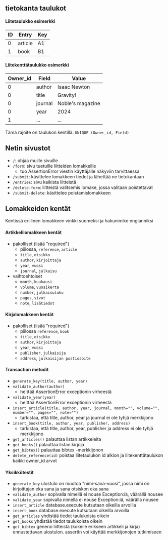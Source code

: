 ## tietokanta taulukot

#### Liitetaulukko esimerkki

| ID | Entry | Key |
| --- | --- | --- |
| 0 | article | A1 |
| 1 | book | B1 |

#### Liitekenttätaulukko esimerkki

| Owner_id | Field | Value |
| --- | --- | --- |
| 0 | author | Isaac Newton |
| 0 | title | Gravity! |
| 0 | journal | Noble's magazine |
| 0 | year | 2024 |
| 1 | ... | ... |

Tämä rajoite on taulukon kentillä: `UNIQUE (Owner_id, Field)`

## Netin sivustot

- `/`: ohjaa muille sivuille
- `/form`: sivu tuetuille liitteiden lomakkeille
  - tuo AssertionError viestin käyttäjälle näkyviin tarvittaessa
- `/submit`: käsittelee lomakkeen tiedot ja lähettää ne tietokantaan
- `/entries`: sivu kaikista liitteistä
- `/delete-form`: liitteistä valitsemis lomake, jossa valitaan poistettavat
- `/submit-delete`: käsittelee poistamislomakkeen

## Lomakkeiden kentät

Kentissä erillinen lomakkeen vinkki suomeksi ja hakunimike englanniksi

#### Artikkelilomakkeen kentät

- pakolliset (lisää "required")
  - piilossa, `reference`, `article`
  - `title`, `otsikko`
  - `author`, `kirjoittaja`
  - `year`, `vuosi`
  - `journal`, `julkaisu`
- vaihtoehtoiset
  - `month`, `kuukausi`
  - `volume`, `vuosikerta`
  - `number`, `julkaisuluku`
  - `pages`,  `sivut`
  - `note`, `lisätiedot`

#### Kirjalomakkeen kentät

- pakolliset (lisää "required")
  - piilossa `reference`, `book`
  - `title`, `otsikko`
  - `author`, `kirjoittaja`
  - `year`, `vuosi`
  - `publisher`, `julkaisija`
  - `address`, `julkaisijan postiosoite`
  
#### Transaction metodit

- `generate_key(title, author, year)`
- `validate_author(author)`
  - heittää AssertionError exceptionin virheestä
- `validate_year(year)`
  - heittää AssertionError exceptionin virheestä
- `insert_article(title, author, year, journal, month="", volume="", number="", pages="", note="")`
  - tarkistaa, että title, author, year ja journal ei ole tyhjä merkkijono
- `insert_book(title, author, year, publisher, address)`
  - tarkistaa, että title, author, year, publisher ja address ei ole tyhjä merkkijono
- `get_articles()` palauttaa listan artikkeleita
- `get_books()` palauttaa listan kirjoja
- `get_bibtex()` palauttaa bibtex -merkkijonon
- `delete_reference(id)` poistaa liitetaulukon id alkion ja liitekenttätaulukon kaikki owner_id arvot

#### Yksikkötestit

- `generate_key` ulostulo on muotoa "nimi-sana-vuosi", jossa nimi on kirjoittajan eka sana ja sana otsiskon eka sana
- `validate_author` sopivalla nimellä ei nouse Exception:iä, väärällä nousee
- `validate_year` sopivalla nimellä ei nouse Exception:iä, väärällä nousee
- `insert_article` database.execute kutsutaan oikeilla arvoilla
- `insert_book` database.execute kutsutaan oikeilla arvoilla
- `get_articles` yhdistää tiedot taulukoista oikein
- `get_books` yhdistää tiedot taulukoista oikein
- `get_bibtex` generoi liitteistä (kokeile erikseen artikkeli ja kirja) ennustettavan ulostulon. assertIn voi käyttää merkkijonojen tutkimiseen
